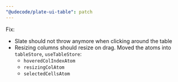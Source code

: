 ```yaml
---
"@udecode/plate-ui-table": patch
---
```


Fix:
- Slate should not throw anymore when clicking around the table
- Resizing columns should resize on drag. Moved the atoms into `tableStore`, `useTableStore`:
  - `hoveredColIndexAtom`
  - `resizingColAtom`
  - `selectedCellsAtom`

